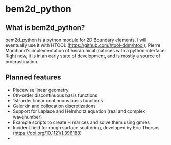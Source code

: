 # bem2d_python

## What is bem2d_python?

bem2d_python is a python module for 2D Boundary elements. I will eventually use it with HTOOL (https://github.com/htool-ddm/htool), Pierre Marchand's implementation of heirarchical matrices with a python interface. Right now, it is in an early state of development, and is mostly a source of procrastination.

## Planned features
* Piecewise linear geometry
* 0th-order discontinuous basis functions
* 1st-order linear continuous basis functions
* Galerkin and collocation discretizations
* Support for Laplace and Helmholtz equation (real and complex wavenumber)
* Example scripts to create H marices and solve them using gmres
* Incident field for rough surface scattering, developed by Eric Thorsos (https://doi.org/10.1121/1.396188)
*
